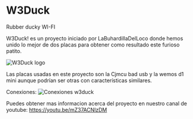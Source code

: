 # W3Duck
Rubber ducky WI-FI


W3Duck! es un proyecto iniciado por LaBuhardillaDelLoco donde hemos unido lo mejor de dos placas para obtener como resultado este furioso patito.

<img src="/W3Duck!/Logo.png" alt="W3Duck logo"/>

Las placas usadas en este proyecto son la Cjmcu bad usb y la wemos d1 mini aunque podrían ser otras con características similares.

Conexiones:
<img src="/W3Duck!/Conexiones.png" alt="Conexiones w3duck"/>

Puedes obtener mas informacion acerca del proyecto en nuestro canal de youtube:
https://youtu.be/mZ37ACNlzDM

